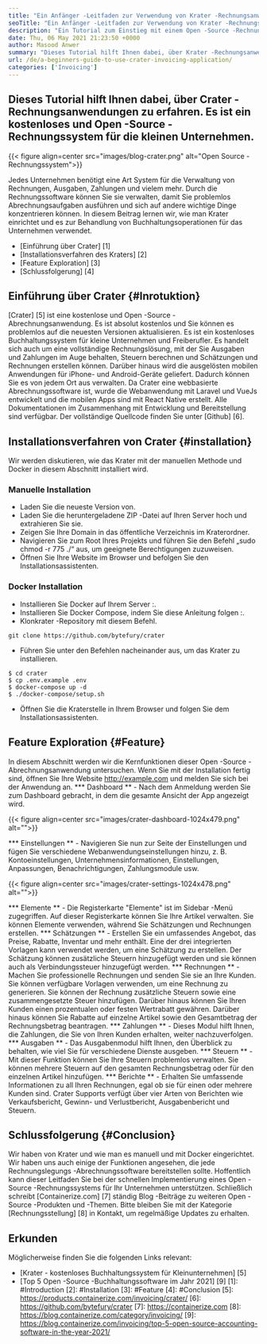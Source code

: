 ```yaml
---
title: "Ein Anfänger -Leitfaden zur Verwendung von Krater -Rechnungsanwendung" 
seoTitle: "Ein Anfänger -Leitfaden zur Verwendung von Krater -Rechnungsanwendung" 
description: "Ein Tutorial zum Einstieg mit einem Open -Source -Rechnungssystem. Diese Kraterrichtlinie hilft Ihnen, sich mit den Kernkonzepten und -funktionen vertraut zu machen." 
date: Thu, 06 May 2021 21:23:50 +0000
author: Masood Anwer
summary: "Dieses Tutorial hilft Ihnen dabei, über Krater -Rechnungsanwendungen zu erfahren. Es ist ein kostenloses und Open -Source -Rechnungssystem für die kleinen Unternehmen." 
url: /de/a-beginners-guide-to-use-crater-invoicing-application/
categories: ['Invoicing']
---
```


## Dieses Tutorial hilft Ihnen dabei, über Crater -Rechnungsanwendungen zu erfahren. Es ist ein kostenloses und Open -Source -Rechnungssystem für die kleinen Unternehmen.

{{< figure align=center src="images/blog-crater.png" alt="Open Source -Rechnungssystem">}}

Jedes Unternehmen benötigt eine Art System für die Verwaltung von Rechnungen, Ausgaben, Zahlungen und vielem mehr. Durch die Rechnungssoftware können Sie sie verwalten, damit Sie problemlos Abrechnungsaufgaben ausführen und sich auf andere wichtige Dinge konzentrieren können. In diesem Beitrag lernen wir, wie man Krater einrichtet und es zur Behandlung von Buchhaltungsoperationen für das Unternehmen verwendet.
  * [Einführung über Crater] [1]
  * [Installationsverfahren des Kraters] [2]
  * [Feature Exploration] [3]
  * [Schlussfolgerung] [4]

## Einführung über Crater {#Inrotuktion}
[Crater] [5] ist eine kostenlose und Open -Source -Abrechnungsanwendung. Es ist absolut kostenlos und Sie können es problemlos auf die neuesten Versionen aktualisieren. Es ist ein kostenloses Buchhaltungssystem für kleine Unternehmen und Freiberufler. Es handelt sich auch um eine vollständige Rechnungslösung, mit der Sie Ausgaben und Zahlungen im Auge behalten, Steuern berechnen und Schätzungen und Rechnungen erstellen können. Darüber hinaus wird die ausgelösten mobilen Anwendungen für iPhone- und Android-Geräte geliefert. Dadurch können Sie es von jedem Ort aus verwalten. Da Crater eine webbasierte Abrechnungssoftware ist, wurde die Webanwendung mit Laravel und VueJs entwickelt und die mobilen Apps sind mit React Native erstellt. Alle Dokumentationen im Zusammenhang mit Entwicklung und Bereitstellung sind verfügbar. Der vollständige Quellcode finden Sie unter [Github] [6].

## Installationsverfahren von Crater {#installation}
Wir werden diskutieren, wie das Krater mit der manuellen Methode und Docker in diesem Abschnitt installiert wird.

### Manuelle Installation
  * Laden Sie die neueste Version von.
  * Laden Sie die heruntergeladene ZIP -Datei auf Ihren Server hoch und extrahieren Sie sie.
  * Zeigen Sie Ihre Domain in das öffentliche Verzeichnis im Kraterordner.
  * Navigieren Sie zum Root Ihres Projekts und führen Sie den Befehl „sudo chmod -r 775 ./“ aus, um geeignete Berechtigungen zuzuweisen.
  * Öffnen Sie Ihre Website im Browser und befolgen Sie den Installationsassistenten.

### Docker Installation
  * Installieren Sie Docker auf Ihrem Server :.
  * Installieren Sie Docker Compose, indem Sie diese Anleitung folgen :.
  * Klonkrater -Repository mit diesem Befehl.
```
git clone https://github.com/bytefury/crater
```
  * Führen Sie unter den Befehlen nacheinander aus, um das Krater zu installieren.
```
$ cd crater
$ cp .env.example .env
$ docker-compose up -d
$ ./docker-compose/setup.sh
```
  * Öffnen Sie die Kraterstelle in Ihrem Browser und folgen Sie dem Installationsassistenten.

## Feature Exploration {#Feature}
In diesem Abschnitt werden wir die Kernfunktionen dieser Open -Source -Abrechnungsanwendung untersuchen. Wenn Sie mit der Installation fertig sind, öffnen Sie Ihre Website http://example.com und melden Sie sich bei der Anwendung an.
  *** Dashboard ** - Nach dem Anmeldung werden Sie zum Dashboard gebracht, in dem die gesamte Ansicht der App angezeigt wird.

{{< figure align=center src="images/crater-dashboard-1024x479.png" alt="">}}

  *** Einstellungen ** - Navigieren Sie nun zur Seite der Einstellungen und fügen Sie verschiedene Webanwendungseinstellungen hinzu, z. B. Kontoeinstellungen, Unternehmensinformationen, Einstellungen, Anpassungen, Benachrichtigungen, Zahlungsmodule usw.

{{< figure align=center src="images/crater-settings-1024x478.png" alt="">}}

  *** Elemente ** - Die Registerkarte "Elemente" ist im Sidebar -Menü zugegriffen. Auf dieser Registerkarte können Sie Ihre Artikel verwalten. Sie können Elemente verwenden, während Sie Schätzungen und Rechnungen erstellen.
  *** Schätzungen ** - Erstellen Sie ein umfassendes Angebot, das Preise, Rabatte, Inventar und mehr enthält. Eine der drei integrierten Vorlagen kann verwendet werden, um eine Schätzung zu erstellen. Der Schätzung können zusätzliche Steuern hinzugefügt werden und sie können auch als Verbindungssteuer hinzugefügt werden.
  *** Rechnungen ** - Machen Sie professionelle Rechnungen und senden Sie sie an Ihre Kunden. Sie können verfügbare Vorlagen verwenden, um eine Rechnung zu generieren. Sie können der Rechnung zusätzliche Steuern sowie eine zusammengesetzte Steuer hinzufügen. Darüber hinaus können Sie Ihren Kunden einen prozentualen oder festen Wertrabatt gewähren. Darüber hinaus können Sie Rabatte auf einzelne Artikel sowie den Gesamtbetrag der Rechnungsbetrag beantragen.
  *** Zahlungen ** - Dieses Modul hilft Ihnen, die Zahlungen, die Sie von Ihren Kunden erhalten, weiter nachzuverfolgen.
  *** Ausgaben ** - Das Ausgabenmodul hilft Ihnen, den Überblick zu behalten, wie viel Sie für verschiedene Dienste ausgeben.
  *** Steuern ** - Mit dieser Funktion können Sie Ihre Steuern problemlos verwalten. Sie können mehrere Steuern auf den gesamten Rechnungsbetrag oder für den einzelnen Artikel hinzufügen.
  *** Berichte ** - Erhalten Sie umfassende Informationen zu all Ihren Rechnungen, egal ob sie für einen oder mehrere Kunden sind. Crater Supports verfügt über vier Arten von Berichten wie Verkaufsbericht, Gewinn- und Verlustbericht, Ausgabenbericht und Steuern.

## Schlussfolgerung {#Conclusion}
Wir haben von Krater und wie man es manuell und mit Docker eingerichtet. Wir haben uns auch einige der Funktionen angesehen, die jede Rechnungslegungs -Abrechnungssoftware bereitstellen sollte. Hoffentlich kann dieser Leitfaden Sie bei der schnellen Implementierung eines Open -Source -Rechnungssystems für Ihr Unternehmen unterstützen.
Schließlich schreibt [Containerize.com] [7] ständig Blog -Beiträge zu weiteren Open -Source -Produkten und -Themen. Bitte bleiben Sie mit der Kategorie [Rechnungsstellung] [8] in Kontakt, um regelmäßige Updates zu erhalten.

## Erkunden
Möglicherweise finden Sie die folgenden Links relevant:
  * [Krater - kostenloses Buchhaltungssystem für Kleinunternehmen] [5]
  * [Top 5 Open -Source -Buchhaltungssoftware im Jahr 2021] [9]
[1]: #Introduction
[2]: #Installation
[3]: #Feature
[4]: #Conclusion
[5]: https://products.containerize.com/invoicing/crater/
[6]: https://github.com/bytefury/crater
[7]: https://containerize.com
[8]: https://blog.containerize.com/category/invoicing/
[9]: https://blog.containerize.com/invoicing/top-5-open-source-accounting-software-in-the-year-2021/
